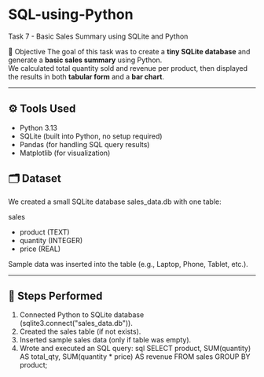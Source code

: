 # SQL-using-Python
 Task 7 - Basic Sales Summary using SQLite and Python

 📌 Objective
The goal of this task was to create a **tiny SQLite database** and generate a **basic sales summary** using Python.  
We calculated total quantity sold and revenue per product, then displayed the results in both **tabular form** and a **bar chart**.

---

## ⚙️ Tools Used
- Python 3.13  
- SQLite (built into Python, no setup required)  
- Pandas (for handling SQL query results)  
- Matplotlib (for visualization)  



## 🗂 Dataset
We created a small SQLite database sales_data.db with one table:  

sales
- product (TEXT)  
- quantity (INTEGER)  
- price (REAL)  

Sample data was inserted into the table (e.g., Laptop, Phone, Tablet, etc.).

---

## 📝 Steps Performed
1. Connected Python to SQLite database (sqlite3.connect("sales_data.db")).
2. Created the sales table (if not exists).
3. Inserted sample sales data (only if table was empty).
4. Wrote and executed an SQL query:
   sql
   SELECT 
       product,
       SUM(quantity) AS total_qty,
       SUM(quantity * price) AS revenue
   FROM sales
   GROUP BY product;

